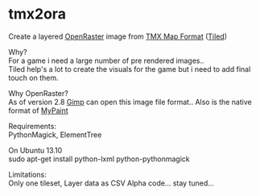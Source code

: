 tmx2ora
=======

Create a layered [OpenRaster](http://www.freedesktop.org/wiki/Specifications/OpenRaster/ "OpenRaster") image from [TMX Map Format](https://github.com/bjorn/tiled/wiki/TMX-Map-Format "TMX Map Format") ([Tiled](https://github.com/bjorn/tiled "Tiled"))


Why?  
For a game i need a large number of pre rendered images..  
Tiled help's a lot to create the visuals for the game but i need to add final touch on them.  
    
Why OpenRaster?  
As of version 2.8 [Gimp](http://www.gimp.org/ "Gimp") can open this image file format.. Also is the native format of [MyPaint](http://mypaint.intilinux.com/ "MyPaint")  
  
Requirements:  
PythonMagick, ElementTree 
 
On Ubuntu 13.10  
sudo apt-get install python-lxml python-pythonmagick 
 
Limitations:  
Only one tileset, 
Layer data as CSV
Alpha code... stay tuned... 
